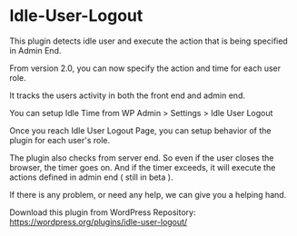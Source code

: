 # Idle-User-Logout
This plugin detects idle user and execute the action that is being specified in Admin End.

From version 2.0, you can now specify the action and time for each user role.

It tracks the users activity in both the front end and admin end.

You can setup Idle Time from WP Admin > Settings > Idle User Logout

Once you reach Idle User Logout Page, you can setup behavior of the plugin for each user\'s role.

The plugin also checks from server end. So even if the user closes the browser, the timer goes on. And if the timer exceeds, it will execute the actions defined in admin end ( still in beta ).

If there is any problem, or need any help, we can give you a helping hand.

Download this plugin from WordPress Repository: https://wordpress.org/plugins/idle-user-logout/

